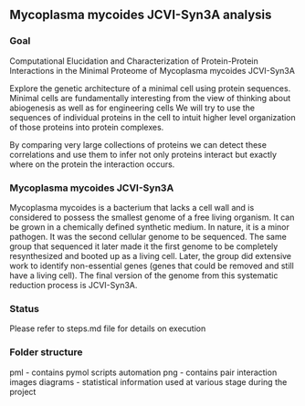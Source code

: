 ## Mycoplasma mycoides JCVI-Syn3A analysis

### Goal
Computational Elucidation and Characterization of Protein-Protein Interactions in the Minimal Proteome of Mycoplasma mycoides JCVI-Syn3A

Explore the genetic architecture of a minimal cell using protein sequences. Minimal cells are fundamentally 
interesting from the view of thinking about abiogenesis as well as for engineering cells
We will try to use the sequences of individual proteins in the cell to intuit higher level
organization of those proteins into protein complexes. 

By comparing very large collections of proteins we can detect these correlations and use them to infer not only proteins 
interact but exactly where on the protein the interaction occurs.

### Mycoplasma mycoides JCVI-Syn3A
Mycoplasma mycoides is a bacterium that lacks a cell wall and is considered to possess the smallest genome
of a free living organism. It can be grown in a chemically defined synthetic medium. In nature, it is a minor pathogen. 
It was the second cellular genome to be sequenced. The same group that sequenced it later made it the first genome
to be completely resynthesized and booted up as a living cell. Later, the group did extensive work to identify 
non-essential genes (genes that could be removed and still have a living cell). The final version of the genome from 
this systematic reduction process is JCVI-Syn3A.

### Status
Please refer to steps.md file for details on execution

### Folder structure
pml - contains pymol scripts automation
png - contains pair interaction images
diagrams - statistical information used at various stage during the project 
